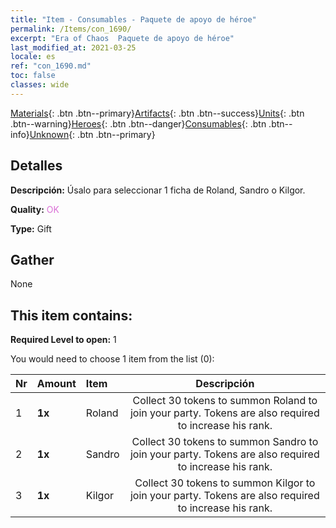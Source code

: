 ```yaml
---
title: "Item - Consumables - Paquete de apoyo de héroe"
permalink: /Items/con_1690/
excerpt: "Era of Chaos  Paquete de apoyo de héroe"
last_modified_at: 2021-03-25
locale: es
ref: "con_1690.md"
toc: false
classes: wide
---
```

 [Materials](/es/Items/){: .btn .btn--primary}[Artifacts](/es/Items/Artifacts/){: .btn .btn--success}[Units](/es/Items/Units/){: .btn .btn--warning}[Heroes](/es/Items/Heroes/){: .btn .btn--danger}[Consumables](/es/Items/Consumables/){: .btn .btn--info}[Unknown](/es/Items/Unknown/){: .btn .btn--primary}

## Detalles
 **Descripción:** Úsalo para seleccionar 1 ficha de Roland, Sandro o Kilgor.

 **Quality:** <span style="color: #DA70D6">OK</span>

 **Type:** Gift

## Gather

  None

## This item contains:

 **Required Level to open:** 1

 You would need to choose 1 item from the list (0):

  | Nr | Amount |     Item    | Descripción |
  |:---|:-------|:------------|:-----------:|
  | 1 |  **1x** | Roland | Collect 30 tokens to summon Roland to join your party. Tokens are also required to increase his rank.  | 
  | 2 |  **1x** | Sandro | Collect 30 tokens to summon Sandro to join your party. Tokens are also required to increase his rank.  | 
  | 3 |  **1x** | Kilgor | Collect 30 tokens to summon Kilgor to join your party. Tokens are also required to increase his rank.  | 
